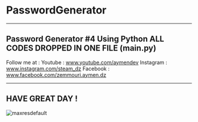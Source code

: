 # PasswordGenerator

----------------------------------------
Password Generator #4 Using Python
ALL CODES DROPPED IN ONE FILE (main.py)
---------------------------------------

Follow me at :
Youtube : www.youtube.com/aymendev
Instagram : www.instagram.com/steam_dz
Facebook : www.facebook.com/zemmouri.aymen.dz

----------------------------------------
HAVE GREAT DAY !
----------------------------------------
![maxresdefault](https://user-images.githubusercontent.com/68467119/119497792-de59cc80-bd5c-11eb-83fe-3db2c27f5679.jpg)
